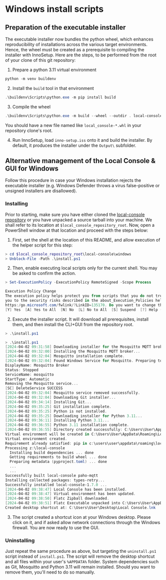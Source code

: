 # Windows install scripts

## Preparation of the executable installer

The executable installer now bundles the python wheel, which enhances reproducibility of installations across the various target environments. Hence, the wheel must be created as a prerequisite to compiling the installer with InnoSetup. Here are the steps, to be performed from the root of your clone of this git repository:

1. Prepare a python 3.11 virtual environment

```powershell
python -m venv buildenv
```

2. Install the `build` tool in that environment

```powershell
.\buildenv\Scripts\python.exe -m pip install build
```

3. Compile the wheel

```powershell
.\buildenv\Scripts\python.exe -m build --wheel --outdir . local-console/
```

You should have a new file named like `local_console-*.whl` in your repository clone's root.


4. Run InnoSetup, load `inno-setup.iss` onto it and build the installer. By default, it produces the installer under the `Output\` subfolder.

## Alternative management of the Local Console & GUI for Windows

Follow this procedure in case your Windows installation rejects the executable installer (e.g. Windows Defender throws a virus false-positive or unsigned installers are disallowed).

### Installing

Prior to starting, make sure you have either cloned the [local-console repository](https://github.com/midokura/local-console) or you have unpacked a source tarball into your machine. We shall refer to its location at `$local_console_repository_root`. Now, open a PowerShell window at that location and proceed with the steps below:

1. First, set the shell at the location of this README, and allow execution of the helper script for this step:
```powershell
> cd $local_console_repository_root\local-console\windows
> Unblock-File -Path .\install.ps1
```

2. Then, enable executing local scripts only for the current shell. You may be asked to confirm the action.
```powershell
> Set-ExecutionPolicy -ExecutionPolicy RemoteSigned -Scope Process

Execution Policy Change
The execution policy helps protect you from scripts that you do not trust. Changing the execution policy might expose
you to the security risks described in the about_Execution_Policies help topic at
https:/go.microsoft.com/fwlink/?LinkID=135170. Do you want to change the execution policy?
[Y] Yes  [A] Yes to All  [N] No  [L] No to All  [S] Suspend  [?] Help (default is "N"): Y
```

2. Execute the installer script. It will download all prerequisites, install them, and then install the CLI+GUI from the repository root.
```powershell
> .\install.ps1

> .\install.ps1
[2024-04-02 09:31:58] Downloading installer for the Mosquitto MQTT broker...
[2024-04-02 09:32:00] Installing the Mosquitto MQTT broker...
[2024-04-02 09:32:04] Mosquitto installation complete.
[2024-04-02 09:32:04] Found Windows Service for Mosquitto. Preparing to remove...
DisplayName: Mosquitto Broker
Status: Stopped
ServiceName: mosquitto
StartType: Automatic
Removing the Mosquitto service...
[SC] DeleteService SUCCESS
[2024-04-02 09:32:04] Mosquitto service removed successfully.
[2024-04-02 09:32:04] Downloading Git installer...
[2024-04-02 09:34:14] Installing Git...
[2024-04-02 09:35:25] Git installation complete.
[2024-04-02 09:35:25] Python is not installed.
[2024-04-02 09:35:25] Downloading installer for Python 3.11...
[2024-04-02 09:36:11] Installing Python 3.11...
[2024-04-02 09:36:55] Python 3.11 installation complete.
[2024-04-02 09:36:55] Directory created successfully: C:\Users\User\AppData\Roaming\LocalConsole
Virtual environment will be created in C:\Users\User\AppData\Roaming\LocalConsole\virtualenv
Virtual environment created.
Requirement already satisfied: pip in c:\users\user\appdata\roaming\localconsole\virtualenv\lib\site-packages (24.0)
Processing z:\local-console
  Installing build dependencies ... done
  Getting requirements to build wheel ... done
  Preparing metadata (pyproject.toml) ... done
  ...
  ...
Successfully built local-console paho-mqtt
Installing collected packages: types-retry...
Successfully installed local-console-1.7.0 ...
[2024-04-02 09:38:47] Local Console has been installed.
[2024-04-02 09:38:47] Virtual environment has been updated.
[2024-04-02 09:38:50] Flatc Zipball downloaded.
[2024-04-02 09:38:51] Flatc Executable unpacked into C:\Users\User\AppData\Roaming\LocalConsole\virtualenv\Scripts
Created desktop shortcut at: C:\Users\User\Desktop\Local Console.lnk
```

3. The script created a shortcut icon at your Windows desktop. Please click on it, and if asked allow network connections through the Windows firewall. You are now ready to use the GUI.

### Uninstalling

Just repeat the same procedure as above, but targeting the `uninstall.ps1` script instead of `install.ps1`. The script will remove the desktop shortcut and all files within your user's `%APPDATA%` folder. System dependencies such as Git, Mosquitto and Python 3.11 will remain installed. Should you want to remove them, you'll need to do so manually.
